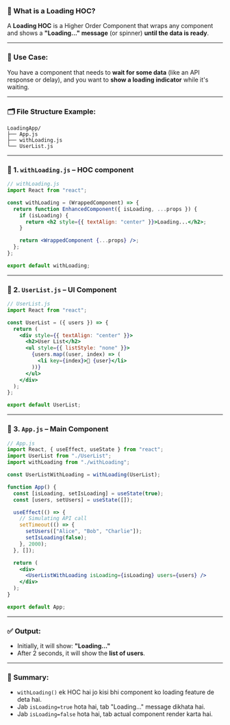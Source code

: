 ### 🔄 What is a Loading HOC?

A **Loading HOC** is a Higher Order Component that wraps any component and shows a **"Loading..." message** (or spinner) **until the data is ready**.

---

### 🧩 Use Case:

You have a component that needs to **wait for some data** (like an API response or delay), and you want to **show a loading indicator** while it's waiting.

---

### 🗂 File Structure Example:
```
LoadingApp/
├── App.js
├── withLoading.js
└── UserList.js
```

---

### 🔹 1. `withLoading.js` – HOC component

```jsx
// withLoading.js
import React from "react";

const withLoading = (WrappedComponent) => {
  return function EnhancedComponent({ isLoading, ...props }) {
    if (isLoading) {
      return <h2 style={{ textAlign: "center" }}>Loading...</h2>;
    }

    return <WrappedComponent {...props} />;
  };
};

export default withLoading;
```

---

### 🔹 2. `UserList.js` – UI Component

```jsx
// UserList.js
import React from "react";

const UserList = ({ users }) => {
  return (
    <div style={{ textAlign: "center" }}>
      <h2>User List</h2>
      <ul style={{ listStyle: "none" }}>
        {users.map((user, index) => (
          <li key={index}>👤 {user}</li>
        ))}
      </ul>
    </div>
  );
};

export default UserList;
```

---

### 🔹 3. `App.js` – Main Component

```jsx
// App.js
import React, { useEffect, useState } from "react";
import UserList from "./UserList";
import withLoading from "./withLoading";

const UserListWithLoading = withLoading(UserList);

function App() {
  const [isLoading, setIsLoading] = useState(true);
  const [users, setUsers] = useState([]);

  useEffect(() => {
    // Simulating API call
    setTimeout(() => {
      setUsers(["Alice", "Bob", "Charlie"]);
      setIsLoading(false);
    }, 2000);
  }, []);

  return (
    <div>
      <UserListWithLoading isLoading={isLoading} users={users} />
    </div>
  );
}

export default App;
```

---

### ✅ Output:

- Initially, it will show: **"Loading..."**
- After 2 seconds, it will show the **list of users**.

---

### 🧠 Summary:

- `withLoading()` ek HOC hai jo kisi bhi component ko loading feature de deta hai.
- Jab `isLoading=true` hota hai, tab "Loading..." message dikhata hai.
- Jab `isLoading=false` hota hai, tab actual component render karta hai.

